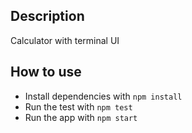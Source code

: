 ## Description
Calculator with terminal UI
## How to use
- Install dependencies with `npm install`
- Run the test with `npm test`
- Run the app with `npm start`
